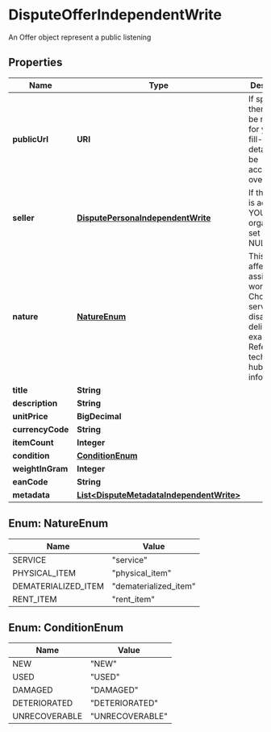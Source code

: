 

# DisputeOfferIndependentWrite

An Offer object represent a public listening

## Properties

| Name | Type | Description | Notes |
|------------ | ------------- | ------------- | -------------|
|**publicUrl** | **URI** | If specified, there would be not need for you to fill-in details. Must be accessible over WAN. |  [optional] |
|**seller** | [**DisputePersonaIndependentWrite**](DisputePersonaIndependentWrite.md) | If the seller is actually YOUR organization, set it to NULL. |  |
|**nature** | [**NatureEnum**](#NatureEnum) | This WILL affect the assigned workflow. Choosing service will disable delivery for example. Refer to our technical hub for more information. |  [optional] |
|**title** | **String** |  |  [optional] |
|**description** | **String** |  |  [optional] |
|**unitPrice** | **BigDecimal** |  |  [optional] |
|**currencyCode** | **String** |  |  [optional] |
|**itemCount** | **Integer** |  |  [optional] |
|**condition** | [**ConditionEnum**](#ConditionEnum) |  |  [optional] |
|**weightInGram** | **Integer** |  |  [optional] |
|**eanCode** | **String** |  |  [optional] |
|**metadata** | [**List&lt;DisputeMetadataIndependentWrite&gt;**](DisputeMetadataIndependentWrite.md) |  |  [optional] |



## Enum: NatureEnum

| Name | Value |
|---- | -----|
| SERVICE | &quot;service&quot; |
| PHYSICAL_ITEM | &quot;physical_item&quot; |
| DEMATERIALIZED_ITEM | &quot;dematerialized_item&quot; |
| RENT_ITEM | &quot;rent_item&quot; |



## Enum: ConditionEnum

| Name | Value |
|---- | -----|
| NEW | &quot;NEW&quot; |
| USED | &quot;USED&quot; |
| DAMAGED | &quot;DAMAGED&quot; |
| DETERIORATED | &quot;DETERIORATED&quot; |
| UNRECOVERABLE | &quot;UNRECOVERABLE&quot; |



